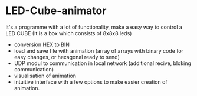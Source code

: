 # LED-Cube-animator

It's a programme with a lot of functionality, make a easy way to control a LED CUBE (It is a box which consists of 8x8x8 leds)
- conversion HEX to BIN
- load and save file with animation (array of arrays with binary code for easy changes, or hexagonal ready to send)
- UDP modul to communication in local network (additional recive, bloking communication)
- visualisation of animation
- intuitive interface with a few options to make easier creation of animation.
